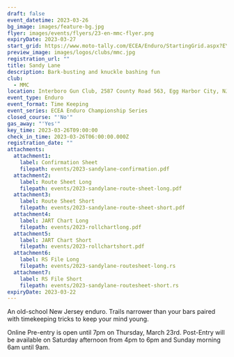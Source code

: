 ```yaml
---
draft: false
event_datetime: 2023-03-26
bg_image: images/feature-bg.jpg
flyer: images/events/flyers/23-en-mmc-flyer.png
expiryDate: 2023-03-27
start_grid: https://www.moto-tally.com/ECEA/Enduro/StartingGrid.aspx?EY=2023&EID=3
preview_image: images/logos/clubs/mmc.jpg
registration_url: ""
title: Sandy Lane
description: Bark-busting and knuckle bashing fun
club:
  - MMC
location: Interboro Gun Club, 2587 County Road 563, Egg Harbor City, NJ
event_type: Enduro
event_format: Time Keeping
event_series: ECEA Enduro Championship Series
closed_course: "'No'"
gas_away: "'Yes'"
key_time: 2023-03-26T09:00:00
check_in_time: 2023-03-26T06:00:00.000Z
registration_date: ""
attachments:
  attachment1:
    label: Confirmation Sheet
    filepath: events/2023-sandylane-confirmation.pdf
  attachment2:
    label: Route Sheet Long
    filepath: events/2023-sandylane-route-sheet-long.pdf
  attachment3:
    label: Route Sheet Short
    filepath: events/2023-sandylane-route-sheet-short.pdf
  attachment4:
    label: JART Chart Long
    filepath: events/2023-rollchartlong.pdf
  attachment5:
    label: JART Chart Short
    filepath: events/2023-rollchartshort.pdf
  attachment6:
    label: RS File Long
    filepath: events/2023-sandylane-routesheet-long.rs
  attachment7:
    label: RS File Short
    filepath: events/2023-sandylane-routesheet-short.rs
expiryDate: 2023-03-22
---
```

An old-school New Jersey enduro. Trails narrower than your bars paired with timekeeping tricks to keep your mind young.

Online Pre-entry is open until 7pm on Thursday, March 23rd. Post-Entry will be available on Saturday afternoon from 4pm to 6pm and Sunday morning 6am until 9am.